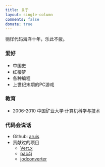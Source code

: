 ```yaml
---
title: 关于
layout: single-column
comments: false
donate: true
---
```

徜徉代码海洋十年，乐此不疲。

### 爱好
* 中国史
* 红楼梦
* 各种编程
* 上世纪末期的PC游戏

### 教育
* 2006-2010 中国矿业大学·计算机科学与技术

### 代码会说话
* Github: [aruis](https://github.com/aruis)
* 贡献过的项目
    * [Vert.x](https://github.com/eclipse/vert.x)
    * [pac4j](https://github.com/pac4j/vertx-pac4j)
    * [jodconverter](https://github.com/sbraconnier/jodconverter)